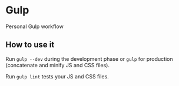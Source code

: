 # Gulp
Personal Gulp workflow

## How to use it

Run `gulp --dev` during the development phase or `gulp` for production (concatenate and minify JS and CSS files).

Run `gulp lint` tests your JS and CSS files.
